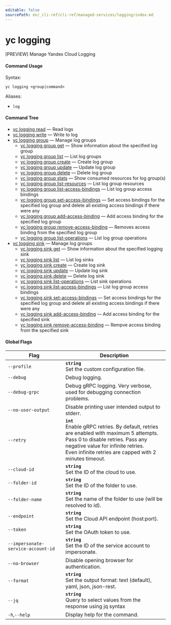 ```yaml
---
editable: false
sourcePath: en/_cli-ref/cli-ref/managed-services/logging/index.md
---
```


# yc logging

[PREVIEW] Manage Yandex Cloud Logging

#### Command Usage

Syntax: 

`yc logging <group|command>`

Aliases: 

- `log`

#### Command Tree

- [yc logging read](read.md) — Read logs
- [yc logging write](write.md) — Write to log
- [yc logging group](group/index.md) — Manage log groups
	- [yc logging group get](group/get.md) — Show information about the specified log group
	- [yc logging group list](group/list.md) — List log groups
	- [yc logging group create](group/create.md) — Create log group
	- [yc logging group update](group/update.md) — Update log group
	- [yc logging group delete](group/delete.md) — Delete log group
	- [yc logging group stats](group/stats.md) — Show consumed resources for log group(s)
	- [yc logging group list-resources](group/list-resources.md) — List log group resources
	- [yc logging group list-access-bindings](group/list-access-bindings.md) — List log group access bindings
	- [yc logging group set-access-bindings](group/set-access-bindings.md) — Set access bindings for the specified log group and delete all existing access bindings if there were any
	- [yc logging group add-access-binding](group/add-access-binding.md) — Add access binding for the specified log group
	- [yc logging group remove-access-binding](group/remove-access-binding.md) — Removes access binding from the specified log group
	- [yc logging group list-operations](group/list-operations.md) — List log group operations
- [yc logging sink](sink/index.md) — Manage log groups
	- [yc logging sink get](sink/get.md) — Show information about the specified logging sink
	- [yc logging sink list](sink/list.md) — List log sinks
	- [yc logging sink create](sink/create.md) — Create log sink
	- [yc logging sink update](sink/update.md) — Update log sink
	- [yc logging sink delete](sink/delete.md) — Delete log sink
	- [yc logging sink list-operations](sink/list-operations.md) — List sink operations
	- [yc logging sink list-access-bindings](sink/list-access-bindings.md) — List log group access bindings
	- [yc logging sink set-access-bindings](sink/set-access-bindings.md) — Set access bindings for the specified log group and delete all existing access bindings if there were any
	- [yc logging sink add-access-binding](sink/add-access-binding.md) — Add access binding for the specified sink
	- [yc logging sink remove-access-binding](sink/remove-access-binding.md) — Rempve access binding from the specified sink

#### Global Flags

| Flag | Description |
|----|----|
|`--profile`|<b>`string`</b><br/>Set the custom configuration file.|
|`--debug`|Debug logging.|
|`--debug-grpc`|Debug gRPC logging. Very verbose, used for debugging connection problems.|
|`--no-user-output`|Disable printing user intended output to stderr.|
|`--retry`|<b>`int`</b><br/>Enable gRPC retries. By default, retries are enabled with maximum 5 attempts.<br/>Pass 0 to disable retries. Pass any negative value for infinite retries.<br/>Even infinite retries are capped with 2 minutes timeout.|
|`--cloud-id`|<b>`string`</b><br/>Set the ID of the cloud to use.|
|`--folder-id`|<b>`string`</b><br/>Set the ID of the folder to use.|
|`--folder-name`|<b>`string`</b><br/>Set the name of the folder to use (will be resolved to id).|
|`--endpoint`|<b>`string`</b><br/>Set the Cloud API endpoint (host:port).|
|`--token`|<b>`string`</b><br/>Set the OAuth token to use.|
|`--impersonate-service-account-id`|<b>`string`</b><br/>Set the ID of the service account to impersonate.|
|`--no-browser`|Disable opening browser for authentication.|
|`--format`|<b>`string`</b><br/>Set the output format: text (default), yaml, json, json-rest.|
|`--jq`|<b>`string`</b><br/>Query to select values from the response using jq syntax|
|`-h`,`--help`|Display help for the command.|
